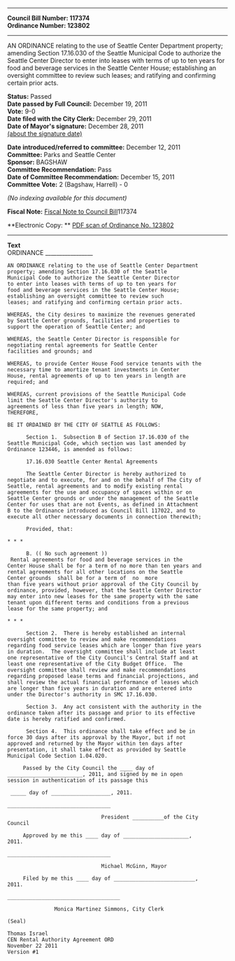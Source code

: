 * * * * *  
  
**Council Bill Number: [](#h0)[](#h2)117374**   
**Ordinance Number: 123802**  
  
* * * * *  
  
AN ORDINANCE relating to the use of Seattle Center Department property; amending Section 17.16.030 of the Seattle Municipal Code to authorize the Seattle Center Director to enter into leases with terms of up to ten years for food and beverage services in the Seattle Center House; establishing an oversight committee to review such leases; and ratifying and confirming certain prior acts.  
  
**Status:** Passed   
**Date passed by Full Council:** December 19, 2011   
**Vote:** 9-0   
**Date filed with the City Clerk:** December 29, 2011   
**Date of Mayor's signature:** December 28, 2011   
[(about the signature date)](/~public/approvaldate.htm)   
  
  
**Date introduced/referred to committee:** December 12, 2011   
**Committee:** Parks and Seattle Center   
**Sponsor:** BAGSHAW   
**Committee Recommendation:** Pass   
**Date of Committee Recommendation:** December 15, 2011   
**Committee Vote:** 2 (Bagshaw, Harrell) - 0   
  
*(No indexing available for this document)*  
  
**Fiscal Note:** [Fiscal Note to Council Bill](http://clerk.seattle.gov/~public/fnote/117374.htm)[](#h1)[](#h3)117374  
  
**Electronic Copy: ** [PDF scan of Ordinance No. 123802](/~archives/Ordinances/Ord_123802.pdf)  
  
* * * * *  
  
**Text**  
    ORDINANCE _________________  
  
    AN ORDINANCE relating to the use of Seattle Center Department  
    property; amending Section 17.16.030 of the Seattle  
    Municipal Code to authorize the Seattle Center Director  
    to enter into leases with terms of up to ten years for  
    food and beverage services in the Seattle Center House;  
    establishing an oversight committee to review such  
    leases; and ratifying and confirming certain prior acts.  
  
    WHEREAS, the City desires to maximize the revenues generated  
    by Seattle Center grounds, facilities and properties to  
    support the operation of Seattle Center; and  
  
    WHEREAS, the Seattle Center Director is responsible for  
    negotiating rental agreements for Seattle Center  
    facilities and grounds; and  
  
    WHEREAS, to provide Center House Food service tenants with the  
    necessary time to amortize tenant investments in Center  
    House, rental agreements of up to ten years in length are  
    required; and  
  
    WHEREAS, current provisions of the Seattle Municipal Code  
    limit the Seattle Center Director's authority to  
    agreements of less than five years in length; NOW,  
    THEREFORE,  
  
    BE IT ORDAINED BY THE CITY OF SEATTLE AS FOLLOWS:  
  
          Section 1.  Subsection B of Section 17.16.030 of the  
    Seattle Municipal Code, which section was last amended by  
    Ordinance 123446, is amended as follows:  
  
          17.16.030 Seattle Center Rental Agreements  
  
          The Seattle Center Director is hereby authorized to  
    negotiate and to execute, for and on the behalf of The City of  
    Seattle, rental agreements and to modify existing rental  
    agreements for the use and occupancy of spaces within or on  
    Seattle Center grounds or under the management of the Seattle  
    Center for uses that are not Events, as defined in Attachment  
    B to the Ordinance introduced as Council Bill 117022, and to  
    execute all other necessary documents in connection therewith;  
  
          Provided, that:  
  
    * * *  
  
          B. (( No such agreement ))  
     Rental agreements for food and beverage services in the  
    Center House shall be for a term of no more than ten years and  
    rental agreements for all other locations on the Seattle  
    Center grounds  shall be for a term of  no  more  
    than five years without prior approval of the City Council by  
    ordinance, provided, however, that the Seattle Center Director  
    may enter into new leases for the same property with the same  
    tenant upon different terms and conditions from a previous  
    lease for the same property; and  
  
    * * *  
  
          Section 2.  There is hereby established an internal  
    oversight committee to review and make recommendations  
    regarding food service leases which are longer than five years  
    in duration.  The oversight committee shall include at least  
    one representative of the City Council's Central Staff and at  
    least one representative of the City Budget Office.  The  
    oversight committee shall review and make recommendations  
    regarding proposed lease terms and financial projections, and  
    shall review the actual financial performance of leases which  
    are longer than five years in duration and are entered into  
    under the Director's authority in SMC 17.16.030.  
  
          Section 3.  Any act consistent with the authority in the  
    ordinance taken after its passage and prior to its effective  
    date is hereby ratified and confirmed.  
  
          Section 4.  This ordinance shall take effect and be in  
    force 30 days after its approval by the Mayor, but if not  
    approved and returned by the Mayor within ten days after  
    presentation, it shall take effect as provided by Seattle  
    Municipal Code Section 1.04.020.  
  
         Passed by the City Council the ____ day of  
    ________________________, 2011, and signed by me in open  
    session in authentication of its passage this  
  
     _____ day of ___________________, 2011.  
  
    _________________________________  
  
                                  President __________of the City  
    Council  
  
         Approved by me this ____ day of _____________________,  
    2011.  
  
    _________________________________  
  
                                  Michael McGinn, Mayor  
  
         Filed by me this ____ day of __________________________,  
    2011.  
  
    ____________________________________  
  
                   Monica Martinez Simmons, City Clerk  
  
    (Seal)  
  
    Thomas Israel  
    CEN Rental Authority Agreement ORD  
    November 22 2011  
    Version #1  
